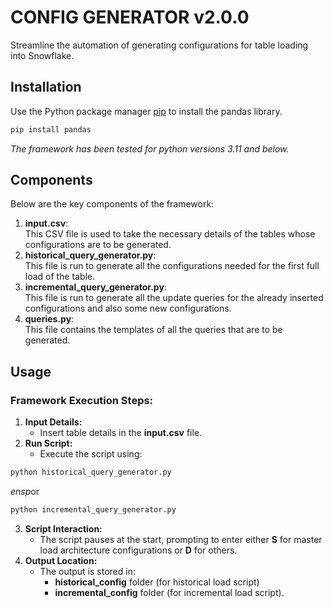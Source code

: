 # CONFIG GENERATOR v2.0.0

Streamline the automation of generating configurations for table loading into Snowflake.


## Installation
Use the Python package manager [pip](https://pip.pypa.io/en/stable/) to install the pandas library.
```bash
pip install pandas
```
_The framework has been tested for python versions 3.11 and below._
## Components
Below are the key components of the framework:
1. **input.csv**:<br>
   This CSV file is used to take the necessary details of the tables whose configurations are to be generated.<br>
2. **historical_query_generator.py**:<br>
   This file is run to generate all the configurations needed for the first full load of the table.<br>
3. **incremental_query_generator.py**:<br>
   This file is run to generate all the update queries for the already inserted configurations and also some new configurations.<br>
4. **queries.py**:<br>
   This file contains the templates of all the queries that are to be generated.
   
## Usage
### Framework Execution Steps:
1. **Input Details:**
   - Insert table details in the **input.csv** file.
2. **Run Script:**
   - Execute the script using:
```bash
python historical_query_generator.py
```
*ensp*or
```bash
python incremental_query_generator.py
```
3. **Script Interaction:**
   - The script pauses at the start, prompting to enter either **S** for master load architecture configurations or **D** for others.
4. **Output Location:**
   - The output is stored in:
     - **historical_config** folder (for historical load script)
     - **incremental_config** folder (for incremental load script).
##
